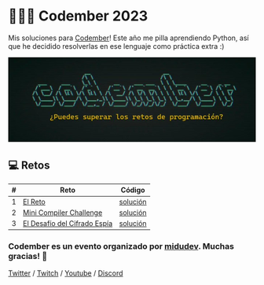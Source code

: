# 👩🏻‍💻 Codember 2023

Mis soluciones para [Codember](https://codember.dev/)! Este año me pilla aprendiendo Python, así que he decidido resolverlas en ese lenguaje como práctica extra :)

[![clogo.png](https://raw.githubusercontent.com/marta-vilaseca/codember-2023/main/logo.png)](https://raw.githubusercontent.com/marta-vilaseca/codember-2023/main/logo.png)

## 💻 Retos

| #   | Reto                                                     | Código                           |
| --- | -------------------------------------------------------- | -------------------------------- |
| 1   | [El Reto](./challenge_01/README.md)                      | [solución](./challenge_01/01.py) |
| 2   | [Mini Compiler Challenge](./challenge_02/README.md)      | [solución](./challenge_02/02.py) |
| 3   | [El Desafío del Cifrado Espía](./challenge_03/README.md) | [solución](./challenge_03/03.py) |

### Codember es un evento organizado por [midudev](https://twitter.com/midudev). Muchas gracias! 🧡

[Twitter](https://twitch.tv/midudev) /
[Twitch](https://twitch.tv/midudev) /
[Youtube](https://www.youtube.com/c/midudev) /
[Discord](https://discord.gg/midudev)
